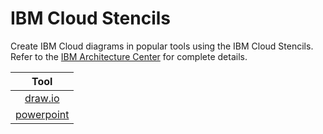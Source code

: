# IBM Cloud Stencils

Create IBM Cloud diagrams in popular tools using the IBM Cloud Stencils.  
Refer to the [IBM Architecture Center](https://www.ibm.com/cloud/garage/architectures/edit) for complete details.

| Tool |
| :---: |
| [draw.io](/drawio/drawio.md)
| [powerpoint](/powerpoint/powerpoint.md)
